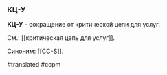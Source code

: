 ### КЦ-У

**КЦ-У** - сокращение от критической цепи для услуг.

См.: [[критическая цепь для услуг]].

Синоним: [[CC-S]].

#translated
#ccpm 
